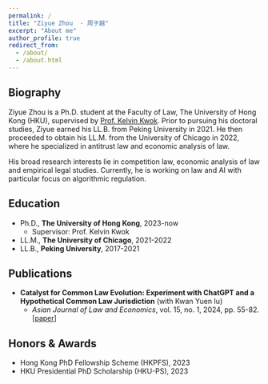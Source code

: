 ```yaml
---
permalink: /
title: "Ziyue Zhou  - 周子越"
excerpt: "About me"
author_profile: true
redirect_from: 
  - /about/
  - /about.html
---
```


## Biography
Ziyue Zhou is a Ph.D. student at the Faculty of Law, The University of Hong Kong (HKU), supervised by [Prof. Kelvin Kwok](https://www.law.hku.hk/academic_staff/kelvin-kwok/). Prior to pursuing his doctoral studies, Ziyue earned his LL.B. from Peking University in 2021. He then proceeded to obtain his LL.M. from the University of Chicago in 2022, where he specialized in antitrust law and economic analysis of law.

His broad research interests lie in competition law, economic analysis of law and empirical legal studies. Currently, he is working on law and AI with particular focus on algorithmic regulation.


## Education
- Ph.D., **The University of Hong Kong**, 2023-now
	- Supervisor: Prof. Kelvin Kwok
- LL.M., **The University of Chicago**, 2021-2022
- LL.B., **Peking University**, 2017-2021

## <span id="publication">Publications</span>

- **Catalyst for Common Law Evolution: Experiment with ChatGPT and a Hypothetical Common Law Jurisdiction** (with Kwan Yuen Iu)
  - *Asian Journal of Law and Economics*, vol. 15, no. 1, 2024, pp. 55-82. \[[paper](https://doi.org/10.1515/ajle-2023-0114)\]

## <span id="award">Honors & Awards</span>

- Hong Kong PhD Fellowship Scheme (HKPFS), 2023
- HKU Presidential PhD Scholarship (HKU-PS), 2023